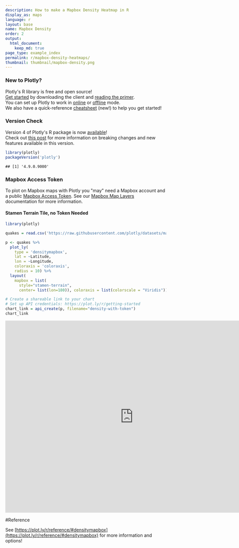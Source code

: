 ```yaml
---
description: How to make a Mapbox Density Heatmap in R
display_as: maps
language: r
layout: base
name: Mapbox Density
order: 2
output:
  html_document:
    keep_md: true
page_type: example_index
permalink: r/mapbox-density-heatmaps/
thumbnail: thumbnail/mapbox-density.png
---
```


### New to Plotly?

Plotly's R library is free and open source!<br>
[Get started](https://plot.ly/r/getting-started/) by downloading the client and [reading the primer](https://plot.ly/r/getting-started/).<br>
You can set up Plotly to work in [online](https://plot.ly/r/getting-started/#hosting-graphs-in-your-online-plotly-account) or [offline](https://plot.ly/r/offline/) mode.<br>
We also have a quick-reference [cheatsheet](https://images.plot.ly/plotly-documentation/images/r_cheat_sheet.pdf) (new!) to help you get started!

### Version Check

Version 4 of Plotly's R package is now [available](https://plot.ly/r/getting-started/#installation)!<br>
Check out [this post](http://moderndata.plot.ly/upgrading-to-plotly-4-0-and-above/) for more information on breaking changes and new features available in this version.

```r
library(plotly)
packageVersion('plotly')
```

```
## [1] '4.9.0.9000'
```

### Mapbox Access Token

To plot on Mapbox maps with Plotly you "may" need a Mapbox account and a public [Mapbox Access Token](https://www.mapbox.com/studio). See our [Mapbox Map Layers](/r/mapbox-layers/) documentation for more information.

#### Stamen Terrain Tile, no Token Needed


```r
library(plotly)

quakes = read.csv('https://raw.githubusercontent.com/plotly/datasets/master/earthquakes-23k.csv')

p <- quakes %>%
  plot_ly(
    type = 'densitymapbox',
    lat = ~Latitude,
    lon = ~Longitude,
    coloraxis = 'coloraxis',
    radius = 10) %>%
  layout(
    mapbox = list(
      style="stamen-terrain",
      center= list(lon=180)), coloraxis = list(colorscale = "Viridis"))

# Create a shareable link to your chart
# Set up API credentials: https://plot.ly/r/getting-started
chart_link = api_create(p, filename="density-with-token")
chart_link
```

<iframe src="https://plot.ly/~RPlotBot/5906.embed" width="800" height="600" id="igraph" scrolling="no" seamless="seamless" frameBorder="0"> </iframe>

#Reference

See [https://plot.ly/r/reference/#densitymapbox](https://plot.ly/r/reference/#densitymapbox) for more information and options!